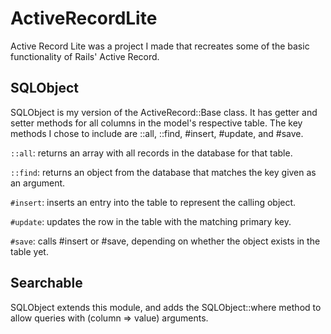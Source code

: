 # ActiveRecordLite
Active Record Lite was a project I made that recreates some of the basic functionality of Rails' Active Record.

## SQLObject
SQLObject is my version of the ActiveRecord::Base class. It has getter and setter methods for all columns in the model's respective table. The key methods I chose to include are ::all, ::find, #insert, #update, and #save.
  
  ``` ::all ```: returns an array with all records in the database for that table.
  
  ``` ::find ```: returns an object from the database that matches the key given as an argument.
  
  ``` #insert ```: inserts an entry into the table to represent the calling object.
  
  ``` #update ```: updates the row in the table with the matching primary key.
  
  ``` #save ```: calls #insert or #save, depending on whether the object exists in the table yet.
  
## Searchable
SQLObject extends this module, and adds the SQLObject::where method to allow queries with (column => value) arguments.

